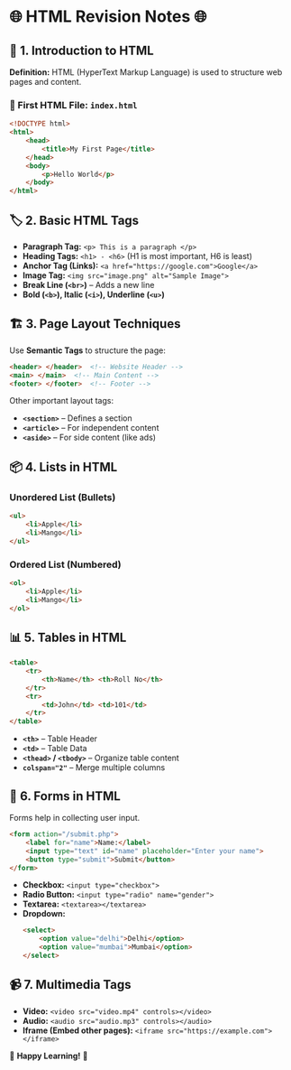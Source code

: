 # 🌐 HTML Revision Notes 🌐

## 📖 1. Introduction to HTML  
**Definition:** HTML (HyperText Markup Language) is used to structure web pages and content.  

### 📝 First HTML File: `index.html`  
```html
<!DOCTYPE html>
<html>
    <head>
        <title>My First Page</title>
    </head>
    <body>
        <p>Hello World</p>
    </body>
</html>
```

## 🏷️ 2. Basic HTML Tags  
- **Paragraph Tag:** `<p> This is a paragraph </p>`  
- **Heading Tags:** `<h1> - <h6>` (H1 is most important, H6 is least)  
- **Anchor Tag (Links):** `<a href="https://google.com">Google</a>`  
- **Image Tag:** `<img src="image.png" alt="Sample Image">`  
- **Break Line (`<br>`)** – Adds a new line  
- **Bold (`<b>`), Italic (`<i>`), Underline (`<u>`)**  

## 🏗️ 3. Page Layout Techniques  
Use **Semantic Tags** to structure the page:  
```html
<header> </header>  <!-- Website Header -->
<main> </main>  <!-- Main Content -->
<footer> </footer>  <!-- Footer -->
```  
Other important layout tags:  
- **`<section>`** – Defines a section  
- **`<article>`** – For independent content  
- **`<aside>`** – For side content (like ads)  

## 📦 4. Lists in HTML  
### **Unordered List (Bullets)**  
```html
<ul>
    <li>Apple</li>
    <li>Mango</li>
</ul>
```
### **Ordered List (Numbered)**  
```html
<ol>
    <li>Apple</li>
    <li>Mango</li>
</ol>
```

## 📊 5. Tables in HTML  
```html
<table>
    <tr>
        <th>Name</th> <th>Roll No</th>
    </tr>
    <tr>
        <td>John</td> <td>101</td>
    </tr>
</table>
```
- **`<th>`** – Table Header  
- **`<td>`** – Table Data  
- **`<thead>` / `<tbody>`** – Organize table content  
- **`colspan="2"`** – Merge multiple columns  

## 📝 6. Forms in HTML  
Forms help in collecting user input.  
```html
<form action="/submit.php">
    <label for="name">Name:</label>
    <input type="text" id="name" placeholder="Enter your name">
    <button type="submit">Submit</button>
</form>
```  
- **Checkbox:** `<input type="checkbox">`  
- **Radio Button:** `<input type="radio" name="gender">`  
- **Textarea:** `<textarea></textarea>`  
- **Dropdown:**  
  ```html
  <select>
      <option value="delhi">Delhi</option>
      <option value="mumbai">Mumbai</option>
  </select>
  ```  

## 📹 7. Multimedia Tags  
- **Video:** `<video src="video.mp4" controls></video>`  
- **Audio:** `<audio src="audio.mp3" controls></audio>`  
- **Iframe (Embed other pages):** `<iframe src="https://example.com"></iframe>`  

🚀 **Happy Learning!** 🎉  
